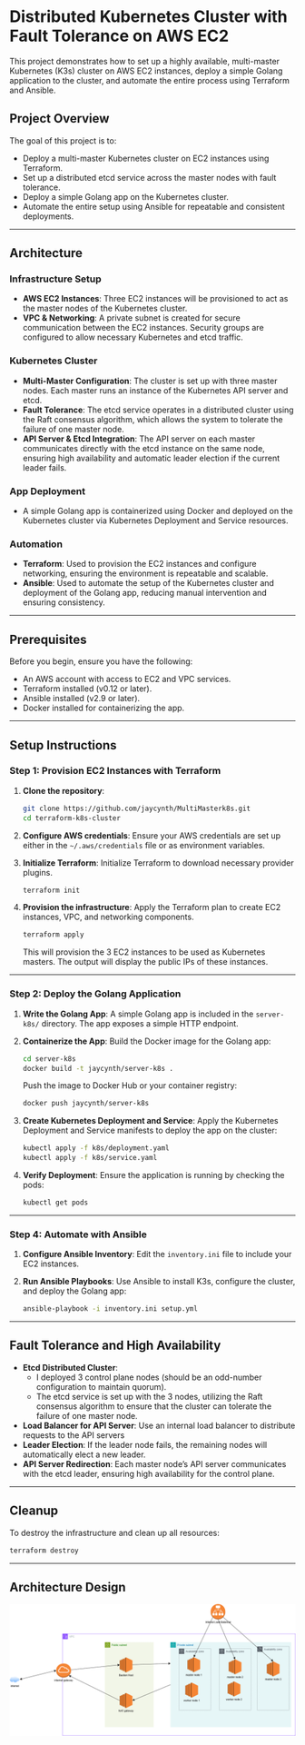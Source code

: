 # Distributed Kubernetes Cluster with Fault Tolerance on AWS EC2

This project demonstrates how to set up a highly available, multi-master Kubernetes (K3s) cluster on AWS EC2 instances, deploy a simple Golang application to the cluster, and automate the entire process using Terraform and Ansible.

## Project Overview

The goal of this project is to:
- Deploy a multi-master Kubernetes cluster on EC2 instances using Terraform.
- Set up a distributed etcd service across the master nodes with fault tolerance.
- Deploy a simple Golang app on the Kubernetes cluster.
- Automate the entire setup using Ansible for repeatable and consistent deployments.

---

## Architecture

### Infrastructure Setup
- **AWS EC2 Instances**: Three EC2 instances will be provisioned to act as the master nodes of the Kubernetes cluster.
- **VPC & Networking**: A private subnet is created for secure communication between the EC2 instances. Security groups are configured to allow necessary Kubernetes and etcd traffic.

### Kubernetes Cluster
- **Multi-Master Configuration**: The cluster is set up with three master nodes. Each master runs an instance of the Kubernetes API server and etcd.
- **Fault Tolerance**: The etcd service operates in a distributed cluster using the Raft consensus algorithm, which allows the system to tolerate the failure of one master node.
- **API Server & Etcd Integration**: The API server on each master communicates directly with the etcd instance on the same node, ensuring high availability and automatic leader election if the current leader fails.

### App Deployment
- A simple Golang app is containerized using Docker and deployed on the Kubernetes cluster via Kubernetes Deployment and Service resources.

### Automation
- **Terraform**: Used to provision the EC2 instances and configure networking, ensuring the environment is repeatable and scalable.
- **Ansible**: Used to automate the setup of the Kubernetes cluster and deployment of the Golang app, reducing manual intervention and ensuring consistency.

---

## Prerequisites

Before you begin, ensure you have the following:
- An AWS account with access to EC2 and VPC services.
- Terraform installed (v0.12 or later).
- Ansible installed (v2.9 or later).
- Docker installed for containerizing the app.

---

## Setup Instructions

### Step 1: Provision EC2 Instances with Terraform

1. **Clone the repository**:
   ```bash
   git clone https://github.com/jaycynth/MultiMasterk8s.git
   cd terraform-k8s-cluster
   ```

2. **Configure AWS credentials**:
   Ensure your AWS credentials are set up either in the `~/.aws/credentials` file or as environment variables.

3. **Initialize Terraform**:
   Initialize Terraform to download necessary provider plugins.
   ```bash
   terraform init
   ```

4. **Provision the infrastructure**:
   Apply the Terraform plan to create EC2 instances, VPC, and networking components.
   ```bash
   terraform apply
   ```

   This will provision the 3 EC2 instances to be used as Kubernetes masters. The output will display the public IPs of these instances.

---
### Step 2: Deploy the Golang Application

1. **Write the Golang App**:
   A simple Golang app is included in the `server-k8s/` directory. The app exposes a simple HTTP endpoint.

2. **Containerize the App**:
   Build the Docker image for the Golang app:
   ```bash
   cd server-k8s
   docker build -t jaycynth/server-k8s .
   ```

   Push the image to Docker Hub or your container registry:
   ```bash
   docker push jaycynth/server-k8s
   ```

3. **Create Kubernetes Deployment and Service**:
   Apply the Kubernetes Deployment and Service manifests to deploy the app on the cluster:
   ```bash
   kubectl apply -f k8s/deployment.yaml
   kubectl apply -f k8s/service.yaml
   ```

4. **Verify Deployment**:
   Ensure the application is running by checking the pods:
   ```bash
   kubectl get pods
   ```

---

### Step 4: Automate with Ansible

1. **Configure Ansible Inventory**:
   Edit the `inventory.ini` file to include your EC2 instances.

2. **Run Ansible Playbooks**:
   Use Ansible to install K3s, configure the cluster, and deploy the Golang app:
   ```bash
   ansible-playbook -i inventory.ini setup.yml
   ```

---

## Fault Tolerance and High Availability

- **Etcd Distributed Cluster**: 
  - I deployed  3 control plane nodes (should be an odd-number configuration to maintain quorum).
  - The etcd service is set up with the 3 nodes, utilizing the Raft consensus algorithm to ensure that the cluster can tolerate the failure of one master node.
- **Load Balancer for API Server**: Use an internal load balancer to distribute requests to the API servers
- **Leader Election**: If the leader node fails, the remaining nodes will automatically elect a new leader.
- **API Server Redirection**: Each master node’s API server communicates with the etcd leader, ensuring high availability for the control plane.

---

## Cleanup

To destroy the infrastructure and clean up all resources:

```bash
terraform destroy
```

---

## Architecture Design

![screenshot](screenshots/multicluster.png)


